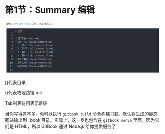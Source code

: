 # 第1节：Summary 编辑

![1558340986978](../\imgs\Chapter2_Summary.png)



[]代表目录

 ()代表物理路径.md

Tab制表符用表示层级





当你写得差不多，你可以执行 `gitbook build` 命令构建书籍，默认将生成的静态网站输出到 _book 目录。实际上，这一步也包含在 `gitbook serve` 里面，因为它们是 HTML，所以 GitBook 通过 Node.js 给你提供服务了